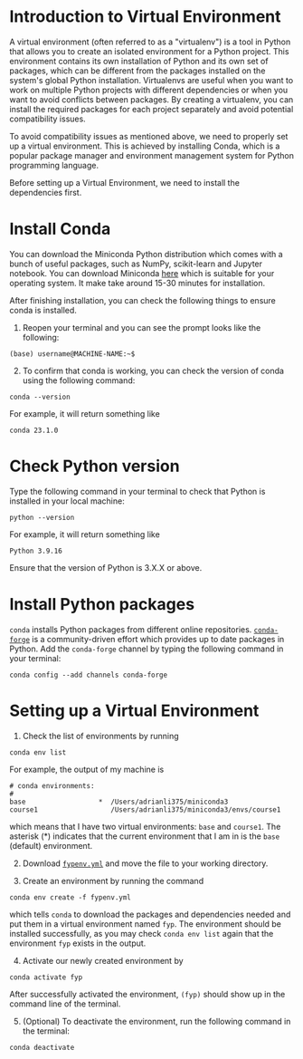 # Introduction to Virtual Environment

A virtual environment (often referred to as a "virtualenv") is a tool in Python that allows you to create an isolated environment for a Python project. This environment contains its own installation of Python and its own set of packages, which can be different from the packages installed on the system's global Python installation. Virtualenvs are useful when you want to work on multiple Python projects with different dependencies or when you want to avoid conflicts between packages. By creating a virtualenv, you can install the required packages for each project separately and avoid potential compatibility issues.

To avoid compatibility issues as mentioned above, we need to properly set up a virtual environment. This is achieved by installing Conda, which is a popular package manager and environment management system for Python programming language. 

Before setting up a Virtual Environment, we need to install the dependencies first. 

# Install Conda

You can download the Miniconda Python distribution which comes with a bunch of useful packages, such as NumPy, scikit-learn and Jupyter notebook. You can download Miniconda [here](https://docs.conda.io/en/latest/miniconda.html) which is suitable for your operating system. It make take around 15-30 minutes for installation. 

After finishing installation, you can check the following things to ensure conda is installed. 

1. Reopen your terminal and you can see the prompt looks like the following: 
```
(base) username@MACHINE-NAME:~$
```
2. To confirm that conda is working, you can check the version of conda using the following command: 
```
conda --version
```
For example, it will return something like
```
conda 23.1.0
```

# Check Python version

Type the following command in your terminal to check that Python is installed in your local machine: 
```
python --version
```
For example, it will return something like 
```
Python 3.9.16
```
Ensure that the version of Python is 3.X.X or above. 

# Install Python packages
`conda` installs Python packages from different online repositories. [`conda-forge`](https://conda-forge.org/) is a community-driven effort which provides up to date packages in Python. Add the `conda-forge` channel by typing the following command in your terminal: 
```
conda config --add channels conda-forge
```

# Setting up a Virtual Environment

1. Check the list of environments by running
```
conda env list
```
For example, the output of my machine is 
```
# conda environments:
#
base                  *  /Users/adrianli375/miniconda3
course1                  /Users/adrianli375/miniconda3/envs/course1
```
which means that I have two virtual environments: `base` and `course1`. The asterisk (*) indicates that the current environment that I am in is the `base` (default) environment. 

2. Download [`fypenv.yml`](https://github.com/adrianli375/Test-Project/blob/main/docs/fypenv.yml) and move the file to your working directory. 

3. Create an environment by running the command
```
conda env create -f fypenv.yml
```
which tells `conda` to download the packages and dependencies needed and put them in a virtual environment named `fyp`. The environment should be installed successfully, as you may check `conda env list` again that the environment `fyp` exists in the output. 

4. Activate our newly created environment by 
```
conda activate fyp
```
After successfully activated the environment, `(fyp)` should show up in the command line of the terminal. 

5. (Optional) To deactivate the environment, run the following command in the terminal: 
```
conda deactivate
```
